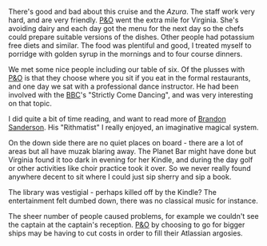 There's good and bad about this cruise and the *Azura*.  The staff work very hard, and
are very friendly.  [P&amp;O](https://www.pocruises.com/) went the extra mile for Virginia. She's avoiding dairy and each
day got the menu for the next day so the chefs could prepare suitable versions of the dishes.
Other people had potassium free diets and similar. The food was plentiful and good,
I treated myself to porridge with golden syrup in the mornings and to four course dinners.

We met some nice people including our table of six. Of the plusses with [P&amp;O](https://www.pocruises.com/) is that they choose
where you sit if you eat in the formal restaurants, and one day we sat with a professional dance
instructor.  He had been involved with the [BBC](https://www.bbc.co.uk/)'s "Strictly Come Dancing", and was very
interesting on that topic.

I did quite a bit of time reading, and want to read more of [Brandon Sanderson](https://brandonsanderson.com).  His
"Rithmatist" I really enjoyed, an imaginative magical system.

On the down side there are no quiet places on board - there are a lot of areas but all
have muzak blaring away.  The Planet Bar might have done but Virginia found it too dark in evening
for her Kindle, and during the day golf or other activities like choir practice took it over.
So we never really found anywhere decent to sit where I could just sip sherry and sip a book.

The library was vestigial - perhaps killed off by the Kindle?  The entertainment felt dumbed down,
there was no classical music for instance.

The sheer number of people caused problems, for example we couldn't see the captain at the captain's
reception.  [P&amp;O](https://www.pocruises.com/) by choosing to go for bigger ships may be having to cut costs in order
to fill their Atlassian argosies.
